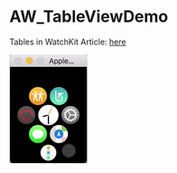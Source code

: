 # AW_TableViewDemo

Tables in WatchKit
Article: [here](http://cocoa-beans.ru/technology/watchkit-tablichnye-predstavleniya/)

![Gif](AW_TableViewDemo_gif.gif)
